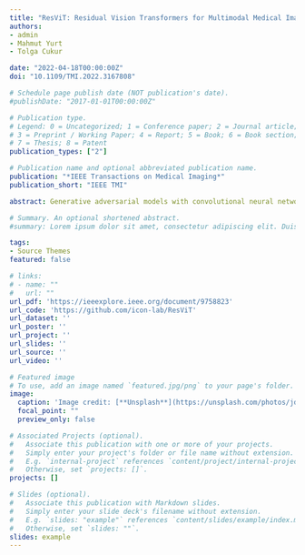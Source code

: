 ```yaml
---
title: "ResViT: Residual Vision Transformers for Multimodal Medical Image Synthesis"
authors:
- admin
- Mahmut Yurt
- Tolga Cukur

date: "2022-04-18T00:00:00Z"
doi: "10.1109/TMI.2022.3167808"

# Schedule page publish date (NOT publication's date).
#publishDate: "2017-01-01T00:00:00Z"

# Publication type.
# Legend: 0 = Uncategorized; 1 = Conference paper; 2 = Journal article;
# 3 = Preprint / Working Paper; 4 = Report; 5 = Book; 6 = Book section;
# 7 = Thesis; 8 = Patent
publication_types: ["2"]

# Publication name and optional abbreviated publication name.
publication: "*IEEE Transactions on Medical Imaging*"
publication_short: "IEEE TMI"

abstract: Generative adversarial models with convolutional neural network (CNN) backbones have recently been established as state-of-the-art in numerous medical image synthesis tasks. However, CNNs are designed to perform local processing with compact filters, and this inductive bias compromises learning of contextual features. Here, we propose a novel generative adversarial approach for medical image synthesis, ResViT, that leverages the contextual sensitivity of vision transformers along with the precision of convolution operators and realism of adversarial learning. ResViT’s generator employs a central bottleneck comprising novel aggregated residual transformer (ART) blocks that synergistically combine residual convolutional and transformer modules. Residual connections in ART blocks promote diversity in captured representations, while a channel compression module distills task-relevant information. A weight sharing strategy is introduced among ART blocks to mitigate computational burden. A unified implementation is introduced to avoid the need to rebuild separate synthesis models for varying source-target modality configurations. Comprehensive demonstrations are performed for synthesizing missing sequences in multi-contrast MRI, and CT images from MRI. Our results indicate superiority of ResViT against competing CNN- and transformer-based methods in terms of qualitative observations and quantitative metrics.

# Summary. An optional shortened abstract.
#summary: Lorem ipsum dolor sit amet, consectetur adipiscing elit. Duis posuere tellus ac convallis placerat. Proin tincidunt magna sed ex sollicitudin condimentum.

tags:
- Source Themes
featured: false

# links:
# - name: ""
#   url: ""
url_pdf: 'https://ieeexplore.ieee.org/document/9758823'
url_code: 'https://github.com/icon-lab/ResViT'
url_dataset: ''
url_poster: ''
url_project: ''
url_slides: ''
url_source: ''
url_video: ''

# Featured image
# To use, add an image named `featured.jpg/png` to your page's folder. 
image:
  caption: 'Image credit: [**Unsplash**](https://unsplash.com/photos/jdD8gXaTZsc)'
  focal_point: ""
  preview_only: false

# Associated Projects (optional).
#   Associate this publication with one or more of your projects.
#   Simply enter your project's folder or file name without extension.
#   E.g. `internal-project` references `content/project/internal-project/index.md`.
#   Otherwise, set `projects: []`.
projects: []

# Slides (optional).
#   Associate this publication with Markdown slides.
#   Simply enter your slide deck's filename without extension.
#   E.g. `slides: "example"` references `content/slides/example/index.md`.
#   Otherwise, set `slides: ""`.
slides: example
---
```


